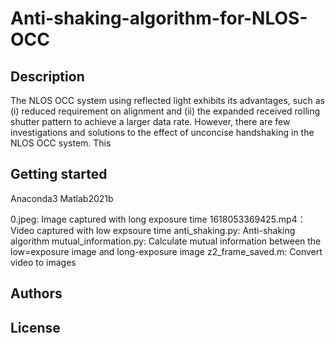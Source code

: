 # Anti-shaking-algorithm-for-NLOS-OCC
## Description
The NLOS OCC system using reflected light exhibits its advantages, such as (i) reduced requirement on alignment and (ii) the expanded received rolling shutter pattern to achieve a larger data rate. However, there are few investigations and solutions to the effect of unconcise handshaking in the NLOS OCC system. This 


## Getting started

Anaconda3
Matlab2021b

0.jpeg: Image captured with long exposure time
1618053369425.mp4：Video captured with low expsoure time
anti_shaking.py: Anti-shaking algorithm
mutual_information.py: Calculate mutual information between the low=exposure image and long-exposure image
z2_frame_saved.m: Convert video to images

## Authors

## License
